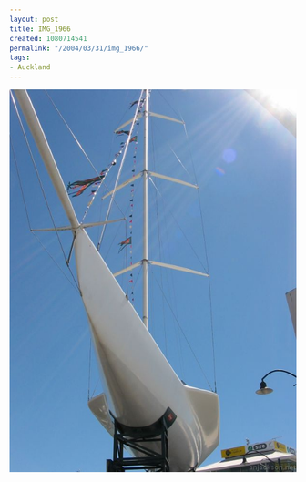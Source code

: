 ```yaml
---
layout: post
title: IMG_1966
created: 1080714541
permalink: "/2004/03/31/img_1966/"
tags:
- Auckland
---
```


<img src="/image/images/img_1966-504.jpg"/>

